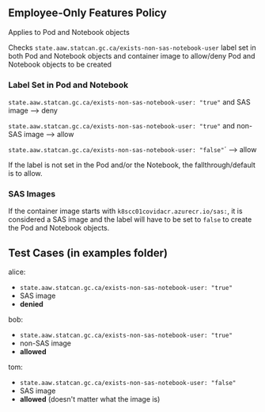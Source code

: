 ## Employee-Only Features Policy

Applies to Pod and Notebook objects

Checks `state.aaw.statcan.gc.ca/exists-non-sas-notebook-user` label set in both Pod and Notebook objects and container image to allow/deny Pod and Notebook objects to be created

### Label Set in Pod and Notebook

`state.aaw.statcan.gc.ca/exists-non-sas-notebook-user: "true"` and SAS image --> deny

`state.aaw.statcan.gc.ca/exists-non-sas-notebook-user: "true"` and non-SAS image --> allow

`state.aaw.statcan.gc.ca/exists-non-sas-notebook-user: "false"`´ --> allow

If the label is not set in the Pod and/or the Notebook, the fallthrough/default is to allow.

### SAS Images

If the container image starts with `k8scc01covidacr.azurecr.io/sas:`, it is considered a SAS image and the label will have to be set to `false` to create the Pod and Notebook objects.

## Test Cases (in examples folder)

alice:
- `state.aaw.statcan.gc.ca/exists-non-sas-notebook-user: "true"`
- SAS image
- **denied**

bob:
- `state.aaw.statcan.gc.ca/exists-non-sas-notebook-user: "true"`
- non-SAS image
- **allowed**

tom:
- `state.aaw.statcan.gc.ca/exists-non-sas-notebook-user: "false"`
- SAS image
- **allowed** (doesn't matter what the image is)